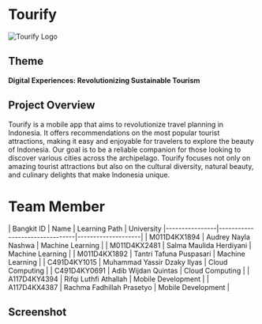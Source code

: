 # Tourify

![Tourify Logo](https://storage.googleapis.com/tourifyapp-bucket/tourify-images/image-default/tourify-logo.png)

## Theme
**Digital Experiences: Revolutionizing Sustainable Tourism**

## Project Overview
Tourify is a mobile app that aims to revolutionize travel planning in Indonesia. It offers recommendations on the most popular tourist attractions, making it easy and enjoyable for travelers to explore the beauty of Indonesia. Our goal is to be a reliable companion for those looking to discover various cities across the archipelago. Tourify focuses not only on amazing tourist attractions but also on the cultural diversity, natural beauty, and culinary delights that make Indonesia unique.

# Team Member

| Bangkit ID     | Name                           | Learning Path      | University 
|----------------|--------------------------------|--------------------|
| M011D4KX1894   | Audrey Nayla Nashwa            | Machine Learning   |
| M011D4KX2481   | Salma Maulida Herdiyani        | Machine Learning   |
| M011D4KX1892   | Tantri Tafuna Puspasari        | Machine Learning   |
| C491D4KY1015   | Muhammad Yassir Dzaky Ilyas    | Cloud Computing    |
| C491D4KY0691   | Adib Wijdan Quintas            | Cloud Computing    |
| A117D4KY4394   | Rifqi Luthfi Athallah          | Mobile Development |
| A117D4KX4387   | Rachma Fadhillah Prasetyo      | Mobile Development |


## Screenshot

